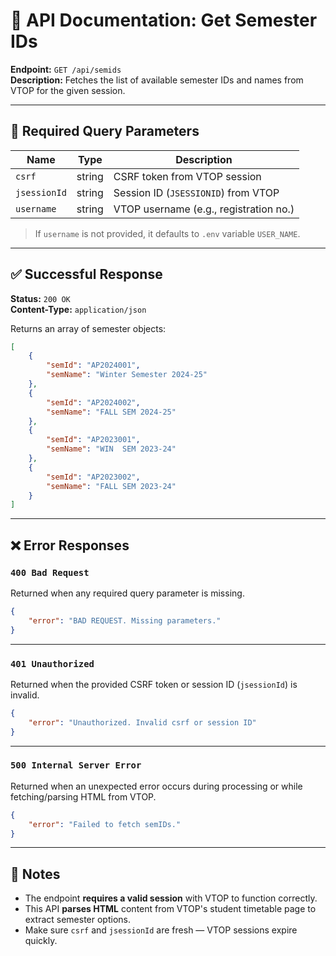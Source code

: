 # 📘 API Documentation: Get Semester IDs

**Endpoint:** `GET /api/semids`  
**Description:** Fetches the list of available semester IDs and names from VTOP for the given session.

---

## 🔐 Required Query Parameters

| Name         | Type   | Description                            |
| ------------ | ------ | -------------------------------------- |
| `csrf`       | string | CSRF token from VTOP session           |
| `jsessionId` | string | Session ID (`JSESSIONID`) from VTOP    |
| `username`   | string | VTOP username (e.g., registration no.) |

> If `username` is not provided, it defaults to `.env` variable `USER_NAME`.

---

## ✅ Successful Response

**Status:** `200 OK`  
**Content-Type:** `application/json`

Returns an array of semester objects:

```json
[
	{
		"semId": "AP2024001",
		"semName": "Winter Semester 2024-25"
	},
	{
		"semId": "AP2024002",
		"semName": "FALL SEM 2024-25"
	},
	{
		"semId": "AP2023001",
		"semName": "WIN  SEM 2023-24"
	},
	{
		"semId": "AP2023002",
		"semName": "FALL SEM 2023-24"
	}
]
```

---

## ❌ Error Responses

### `400 Bad Request`

Returned when any required query parameter is missing.

```json
{
	"error": "BAD REQUEST. Missing parameters."
}
```

---

### `401 Unauthorized`

Returned when the provided CSRF token or session ID (`jsessionId`) is invalid.

```json
{
	"error": "Unauthorized. Invalid csrf or session ID"
}
```

---

### `500 Internal Server Error`

Returned when an unexpected error occurs during processing or while fetching/parsing HTML from VTOP.

```json
{
	"error": "Failed to fetch semIDs."
}
```

---

## 📌 Notes

- The endpoint **requires a valid session** with VTOP to function correctly.
- This API **parses HTML** content from VTOP's student timetable page to extract semester options.
- Make sure `csrf` and `jsessionId` are fresh — VTOP sessions expire quickly.
